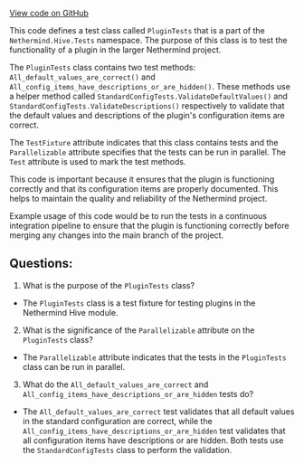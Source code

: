 [View code on GitHub](https://github.com/nethermindeth/nethermind/Nethermind.Hive.Tests/PluginTests.cs)

This code defines a test class called `PluginTests` that is a part of the `Nethermind.Hive.Tests` namespace. The purpose of this class is to test the functionality of a plugin in the larger Nethermind project. 

The `PluginTests` class contains two test methods: `All_default_values_are_correct()` and `All_config_items_have_descriptions_or_are_hidden()`. These methods use a helper method called `StandardConfigTests.ValidateDefaultValues()` and `StandardConfigTests.ValidateDescriptions()` respectively to validate that the default values and descriptions of the plugin's configuration items are correct. 

The `TestFixture` attribute indicates that this class contains tests and the `Parallelizable` attribute specifies that the tests can be run in parallel. The `Test` attribute is used to mark the test methods. 

This code is important because it ensures that the plugin is functioning correctly and that its configuration items are properly documented. This helps to maintain the quality and reliability of the Nethermind project. 

Example usage of this code would be to run the tests in a continuous integration pipeline to ensure that the plugin is functioning correctly before merging any changes into the main branch of the project.
## Questions: 
 1. What is the purpose of the `PluginTests` class?
- The `PluginTests` class is a test fixture for testing plugins in the Nethermind Hive module.

2. What is the significance of the `Parallelizable` attribute on the `PluginTests` class?
- The `Parallelizable` attribute indicates that the tests in the `PluginTests` class can be run in parallel.

3. What do the `All_default_values_are_correct` and `All_config_items_have_descriptions_or_are_hidden` tests do?
- The `All_default_values_are_correct` test validates that all default values in the standard configuration are correct, while the `All_config_items_have_descriptions_or_are_hidden` test validates that all configuration items have descriptions or are hidden. Both tests use the `StandardConfigTests` class to perform the validation.